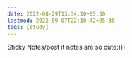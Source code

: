 ```yaml
---
date: 2022-08-29T13:34:10+05:30
lastmod: 2022-09-07T22:10:42+05:30
tags: [study]
---
```


Sticky Notes/post it notes are so cute:)))
